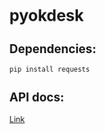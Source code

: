 # pyokdesk

## Dependencies:
```python
pip install requests
```
## API docs:
[Link](https://okdesk.ru/apidoc)
